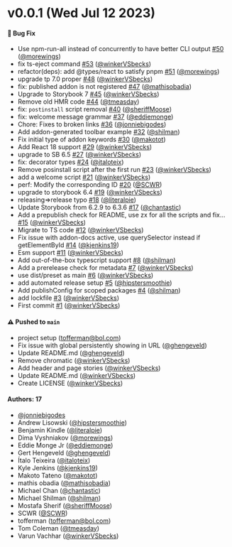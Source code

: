 # v0.0.1 (Wed Jul 12 2023)

#### 🐛 Bug Fix

- Use npm-run-all instead of concurrently to have better CLI output [#50](https://github.com/storybookjs/addon-kit/pull/50) ([@morewings](https://github.com/morewings))
- fix ts-eject command [#53](https://github.com/storybookjs/addon-kit/pull/53) ([@winkerVSbecks](https://github.com/winkerVSbecks))
- refactor(deps): add @types/react to satisfy pnpm [#51](https://github.com/storybookjs/addon-kit/pull/51) ([@morewings](https://github.com/morewings))
- upgrade tp 7.0 proper [#48](https://github.com/storybookjs/addon-kit/pull/48) ([@winkerVSbecks](https://github.com/winkerVSbecks))
- fix: published addon is not registered [#47](https://github.com/storybookjs/addon-kit/pull/47) ([@mathisobadia](https://github.com/mathisobadia))
- Upgrade to Storybook 7 [#45](https://github.com/storybookjs/addon-kit/pull/45) ([@winkerVSbecks](https://github.com/winkerVSbecks))
- Remove old HMR code [#44](https://github.com/storybookjs/addon-kit/pull/44) ([@tmeasday](https://github.com/tmeasday))
- fix: `postinstall` script removal [#40](https://github.com/storybookjs/addon-kit/pull/40) ([@sheriffMoose](https://github.com/sheriffMoose))
- fix: welcome message grammar [#37](https://github.com/storybookjs/addon-kit/pull/37) ([@eddiemonge](https://github.com/eddiemonge))
- Chore: Fixes to broken links [#36](https://github.com/storybookjs/addon-kit/pull/36) ([@jonniebigodes](https://github.com/jonniebigodes))
- Add addon-generated toolbar example [#32](https://github.com/storybookjs/addon-kit/pull/32) ([@shilman](https://github.com/shilman))
- Fix initial type of addon keywords [#30](https://github.com/storybookjs/addon-kit/pull/30) ([@makotot](https://github.com/makotot))
- Add React 18 support [#29](https://github.com/storybookjs/addon-kit/pull/29) ([@winkerVSbecks](https://github.com/winkerVSbecks))
- upgrade to SB 6.5 [#27](https://github.com/storybookjs/addon-kit/pull/27) ([@winkerVSbecks](https://github.com/winkerVSbecks))
- fix: decorator types [#24](https://github.com/storybookjs/addon-kit/pull/24) ([@italoteix](https://github.com/italoteix))
- Remove posinstall script after the first run [#23](https://github.com/storybookjs/addon-kit/pull/23) ([@winkerVSbecks](https://github.com/winkerVSbecks))
- add a welcome script [#21](https://github.com/storybookjs/addon-kit/pull/21) ([@winkerVSbecks](https://github.com/winkerVSbecks))
- perf: Modify the corresponding ID [#20](https://github.com/storybookjs/addon-kit/pull/20) ([@SCWR](https://github.com/SCWR))
- upgrade to storybook 6.4 [#19](https://github.com/storybookjs/addon-kit/pull/19) ([@winkerVSbecks](https://github.com/winkerVSbecks))
- releasing=>release typo [#18](https://github.com/storybookjs/addon-kit/pull/18) ([@literalpie](https://github.com/literalpie))
- Update Storybook from 6.2.9 to 6.3.6 [#17](https://github.com/storybookjs/addon-kit/pull/17) ([@chantastic](https://github.com/chantastic))
- Add a prepublish check for README, use zx for all the scripts and fix… [#15](https://github.com/storybookjs/addon-kit/pull/15) ([@winkerVSbecks](https://github.com/winkerVSbecks))
- Migrate to TS code [#12](https://github.com/storybookjs/addon-kit/pull/12) ([@winkerVSbecks](https://github.com/winkerVSbecks))
- Fix issue with addon-docs active, use querySelector instead if getElementById [#14](https://github.com/storybookjs/addon-kit/pull/14) ([@kjenkins19](https://github.com/kjenkins19))
- Esm support [#11](https://github.com/storybookjs/addon-kit/pull/11) ([@winkerVSbecks](https://github.com/winkerVSbecks))
- Add out-of-the-box typescript support [#8](https://github.com/storybookjs/addon-kit/pull/8) ([@shilman](https://github.com/shilman))
- Add a prerelease check for metadata [#7](https://github.com/storybookjs/addon-kit/pull/7) ([@winkerVSbecks](https://github.com/winkerVSbecks))
- use dist/preset as main [#6](https://github.com/storybookjs/addon-kit/pull/6) ([@winkerVSbecks](https://github.com/winkerVSbecks))
- add automated release setup [#5](https://github.com/storybookjs/addon-kit/pull/5) ([@hipstersmoothie](https://github.com/hipstersmoothie))
- Add publishConfig for scoped packages [#4](https://github.com/storybookjs/addon-kit/pull/4) ([@shilman](https://github.com/shilman))
- add lockfile [#3](https://github.com/storybookjs/addon-kit/pull/3) ([@winkerVSbecks](https://github.com/winkerVSbecks))
- First commit [#1](https://github.com/storybookjs/addon-kit/pull/1) ([@winkerVSbecks](https://github.com/winkerVSbecks))

#### ⚠️ Pushed to `main`

- project setup (tofferman@bol.com)
- Fix issue with global persistently showing in URL ([@ghengeveld](https://github.com/ghengeveld))
- Update README.md ([@ghengeveld](https://github.com/ghengeveld))
- Remove chromatic ([@winkerVSbecks](https://github.com/winkerVSbecks))
- Add header and page stories ([@winkerVSbecks](https://github.com/winkerVSbecks))
- Update README.md ([@winkerVSbecks](https://github.com/winkerVSbecks))
- Create LICENSE ([@winkerVSbecks](https://github.com/winkerVSbecks))

#### Authors: 17

- [@jonniebigodes](https://github.com/jonniebigodes)
- Andrew Lisowski ([@hipstersmoothie](https://github.com/hipstersmoothie))
- Benjamin Kindle ([@literalpie](https://github.com/literalpie))
- Dima Vyshniakov ([@morewings](https://github.com/morewings))
- Eddie Monge Jr ([@eddiemonge](https://github.com/eddiemonge))
- Gert Hengeveld ([@ghengeveld](https://github.com/ghengeveld))
- Ítalo Teixeira ([@italoteix](https://github.com/italoteix))
- Kyle Jenkins ([@kjenkins19](https://github.com/kjenkins19))
- Makoto Tateno ([@makotot](https://github.com/makotot))
- mathis obadia ([@mathisobadia](https://github.com/mathisobadia))
- Michael Chan ([@chantastic](https://github.com/chantastic))
- Michael Shilman ([@shilman](https://github.com/shilman))
- Mostafa Sherif ([@sheriffMoose](https://github.com/sheriffMoose))
- SCWR ([@SCWR](https://github.com/SCWR))
- tofferman (tofferman@bol.com)
- Tom Coleman ([@tmeasday](https://github.com/tmeasday))
- Varun Vachhar ([@winkerVSbecks](https://github.com/winkerVSbecks))
